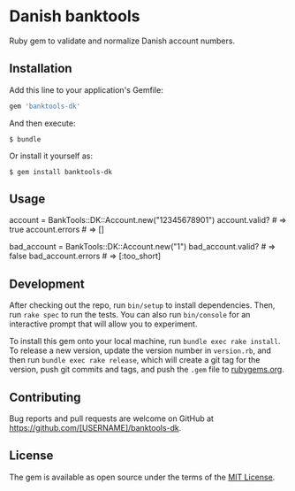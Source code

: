 # Danish banktools

Ruby gem to validate and normalize Danish account numbers.

## Installation

Add this line to your application's Gemfile:

```ruby
gem 'banktools-dk'
```

And then execute:

    $ bundle

Or install it yourself as:

    $ gem install banktools-dk

## Usage

account = BankTools::DK::Account.new("12345678901")
account.valid?  # => true
account.errors  # => []

bad_account = BankTools::DK::Account.new("1")
bad_account.valid?  # => false
bad_account.errors  # => [:too_short]

## Development

After checking out the repo, run `bin/setup` to install dependencies. Then, run `rake spec` to run the tests. You can also run `bin/console` for an interactive prompt that will allow you to experiment.

To install this gem onto your local machine, run `bundle exec rake install`. To release a new version, update the version number in `version.rb`, and then run `bundle exec rake release`, which will create a git tag for the version, push git commits and tags, and push the `.gem` file to [rubygems.org](https://rubygems.org).

## Contributing

Bug reports and pull requests are welcome on GitHub at https://github.com/[USERNAME]/banktools-dk.


## License

The gem is available as open source under the terms of the [MIT License](http://opensource.org/licenses/MIT).

